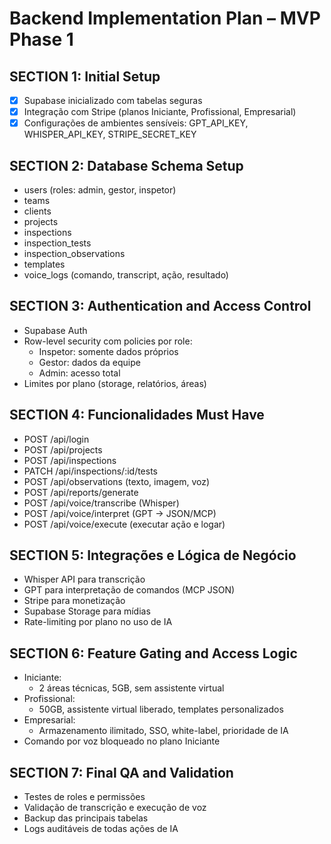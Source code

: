# Backend Implementation Plan – MVP Phase 1

## SECTION 1: Initial Setup

- [x] Supabase inicializado com tabelas seguras
- [x] Integração com Stripe (planos Iniciante, Profissional, Empresarial)
- [x] Configurações de ambientes sensíveis: GPT_API_KEY, WHISPER_API_KEY, STRIPE_SECRET_KEY

## SECTION 2: Database Schema Setup

- users (roles: admin, gestor, inspetor)
- teams
- clients
- projects
- inspections
- inspection_tests
- inspection_observations
- templates
- voice_logs (comando, transcript, ação, resultado)

## SECTION 3: Authentication and Access Control

- Supabase Auth
- Row-level security com policies por role:
  - Inspetor: somente dados próprios
  - Gestor: dados da equipe
  - Admin: acesso total
- Limites por plano (storage, relatórios, áreas)

## SECTION 4: Funcionalidades Must Have

- POST /api/login
- POST /api/projects
- POST /api/inspections
- PATCH /api/inspections/:id/tests
- POST /api/observations (texto, imagem, voz)
- POST /api/reports/generate
- POST /api/voice/transcribe (Whisper)
- POST /api/voice/interpret (GPT → JSON/MCP)
- POST /api/voice/execute (executar ação e logar)

## SECTION 5: Integrações e Lógica de Negócio

- Whisper API para transcrição
- GPT para interpretação de comandos (MCP JSON)
- Stripe para monetização
- Supabase Storage para mídias
- Rate-limiting por plano no uso de IA

## SECTION 6: Feature Gating and Access Logic

- Iniciante:
  - 2 áreas técnicas, 5GB, sem assistente virtual
- Profissional:
  - 50GB, assistente virtual liberado, templates personalizados
- Empresarial:
  - Armazenamento ilimitado, SSO, white-label, prioridade de IA
- Comando por voz bloqueado no plano Iniciante

## SECTION 7: Final QA and Validation

- Testes de roles e permissões
- Validação de transcrição e execução de voz
- Backup das principais tabelas
- Logs auditáveis de todas ações de IA

